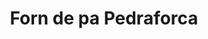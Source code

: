 ---
title: "Forn de pa Pedraforca"
url: /sant-joan-de-vilatorrada/forn-de-pa-pedraforca/
shop: Bäckerei
---